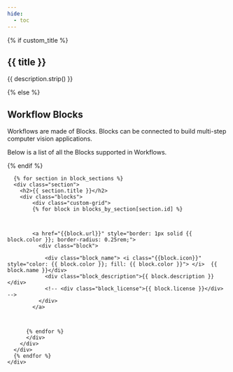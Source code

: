 ```yaml
---
hide:
  - toc
---
```

<script src="https://cdnjs.cloudflare.com/ajax/libs/dompurify/3.0.8/purify.min.js"></script>
<link rel="stylesheet" href="/styles/workflows.css">

<script src="https://kit.fontawesome.com/c9c3956d39.js" crossorigin="anonymous"></script>


<section class="mdx-container portfolio-section">
  <div class="md-grid md-typeset">
    <div class="text-center">
    {% if custom_title %}
      <h1>{{ title }}</h1>
      <p style="white-space: pre-wrap;">{{ description.strip() }}</p>
    {% else %}
      <h1>Workflow Blocks</h1>
      <p>Workflows are made of Blocks. Blocks can be connected to build multi-step computer vision applications.</p>
      <p>Below is a list of all the Blocks supported in Workflows.</p>
    {% endif %}
    </div>

      {% for section in block_sections %}
      <div class="section">
        <h2>{{ section.title }}</h2>
        <div class="blocks">
            <div class="custom-grid">
            {% for block in blocks_by_section[section.id] %}



            <a href="{{block.url}}" style="border: 1px solid {{ block.color }}; border-radius: 0.25rem;">
              <div class="block">
                
                <div class="block_name"> <i class="{{block.icon}}" style="color: {{ block.color }}; fill: {{ block.color }}"> </i>  {{ block.name }}</div>
                <div class="block_description">{{ block.description }}</div>
                <!-- <div class="block_license">{{ block.license }}</div> -->
              </div>
            </a>


          
          {% endfor %}
          </div>
        </div> 
      </div>
      {% endfor %}
    </div>
  </div>
</section>

<style>
/* hide edit button for generated pages */
article > a.md-content__button.md-icon:first-child {
    display: none;
}

.block {
  border-radius: 4px;
  padding: 10px;
  height: 100%;
}

.block_name {
  font-size: large;
  color: black;
}

.block_description {
    padding-top: 5px;
    color: #444;
}

.block_license {
  background-color: #14b8a6; 
  color: #fff; 
  padding: 2px 4px;
  border-radius: 4px; 
  font-size: small;
}


</style>